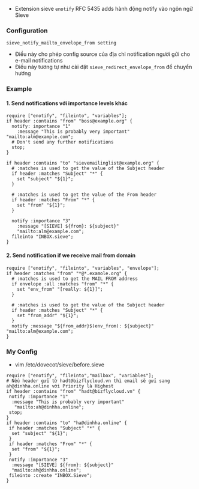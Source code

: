 - Extension sieve `enotify` RFC 5435 adds hành động notify vào ngôn ngữ Sieve
### Configuration
`sieve_notify_mailto_envelope_from setting`
  - Điều này cho phép config source của địa chỉ notification người gửi cho e-mail notifications
  - Điều này tương tự như cài đặt `sieve_redirect_envelope_from` để chuyển hướng
### Example
#### 1. Send notifications với importance levels khác
```
require ["enotify", "fileinto", "variables"];
if header :contains "from" "boss@example.org" {
  notify: importance "1"
    :message "This is probably very important" "mailto:alm@example.com";
  # Don't send any further notifications
  stop;
}

if header :contains "to" "sievemailinglist@example.org" {
  # :matches is used to get the value of the Subject header
  if header :matches "Subject" "*" {
    set "subject" "${1}";
  }
  
  # :matches is used to get the value of the From header
  if header :matches "From" "*" {
    set "from" "${1}";
  }
  
  notify :importance "3"
    :message "[SIEVE] ${from}: ${subject}"
    "mailto:alm@example.com";
  fileinto "INBOX.sieve";
}
```
#### 2. Send notification if we receive mail from domain
```
require ["enotify", "fileinto", "variables", "envelope"];
if header :matches "from" "*@*.examole.org" {
  # :matches is used to get the MAIL FROM address
  if envelope :all :matches "from" "*" {
    set "env_from" "[really: ${1}]";
  }
  
  # :matches is used to get the value of the Subject header
  if header :matches "Subject" "*" {
    set "from_addr" "${1}";
  }
  notify :message "${from_addr}$(env_from): ${subject}" "mailto:alm@example.com";
}
```
### My Config
- vim /etc/dovecot/sieve/before.sieve
```
require ["enotify", "fileinto","mailbox", "variables"];
# Nếu header gửi từ hadt@bizflycloud.vn thì email sẽ gửi sang ah@dinhha.online với Priority là Highest
if header :contains "from" "hadt@bizflycloud.vn" {
 notify :importance "1"
  :message "This is probably very important"
   "mailto:ah@dinhha.online";
 stop;
}
if header :contains "to" "ha@dinhha.online" {
 if header :matches "Subject" "*" {
  set "subject" "${1}";
 }
 if header :matches "From" "*" {
  set "from" "${1}";
 }
 notify :importance "3"
  :message "[SIEVE] ${from}: ${subject}"
  "mailto:ah@dinhha.online";
 fileinto :create "INBOX.Sieve";
}
```
